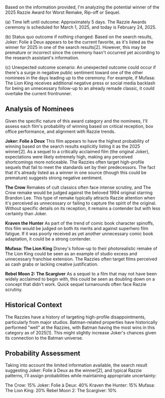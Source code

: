 Based on the information provided, I'm analyzing the potential winner of the 2025 Razzie Award for Worst Remake, Rip-off or Sequel.

(a) Time left until outcome: Approximately 5 days. The Razzie Awards ceremony is scheduled for March 1, 2025, and today is February 24, 2025.

(b) Status quo outcome if nothing changed: Based on the search results, Joker: Folie à Deux appears to be the current favorite, as it's listed as the winner for 2025 in one of the search results[2]. However, this may be premature or incorrect since the ceremony hasn't occurred yet according to the research assistant's information.

(c) Unexpected outcome scenario: An unexpected outcome could occur if there's a surge in negative public sentiment toward one of the other nominees in the days leading up to the ceremony. For example, if Mufasa: The Lion King receives additional negative press or social media backlash for being an unnecessary follow-up to an already remade classic, it could overtake the current frontrunner.

## Analysis of Nominees

Given the specific nature of this award category and the nominees, I'll assess each film's probability of winning based on critical reception, box office performance, and alignment with Razzie trends.

**Joker: Folie à Deux**
This film appears to have the highest probability of winning based on the search results explicitly listing it as the 2025 winner[2]. As a sequel to a critically acclaimed film (the original Joker), expectations were likely extremely high, making any perceived shortcomings more noticeable. The Razzies often target high-profile sequels that fail to meet the standards set by their predecessors. The fact that it's already listed as a winner in one source (though this could be premature) suggests strong negative sentiment.

**The Crow**
Remakes of cult classics often face intense scrutiny, and The Crow remake would be judged against the beloved 1994 original starring Brandon Lee. This type of remake typically attracts Razzie attention when it's perceived as unnecessary or failing to capture the spirit of the original. Without specific details on its reception, it remains a contender but with less certainty than Joker.

**Kraven the Hunter**
As part of the trend of comic book character spinoffs, this film would be judged on both its merits and against superhero film fatigue. If it was poorly received as yet another unnecessary comic book adaptation, it could be a strong contender.

**Mufasa: The Lion King**
Disney's follow-up to their photorealistic remake of The Lion King could be seen as an example of studio excess and unnecessary franchise extension. The Razzies often target films perceived as cash grabs or lacking creative justification.

**Rebel Moon 2: The Scargiver**
As a sequel to a film that may not have been widely acclaimed to begin with, this could be seen as doubling down on a concept that didn't work. Quick sequel turnarounds often face Razzie scrutiny.

## Historical Context

The Razzies have a history of targeting high-profile disappointments, particularly from major studios. Batman-related properties have historically performed "well" at the Razzies, with Batman having the most wins in this category as of 2025[1]. This might slightly increase Joker's chances given its connection to the Batman universe.

## Probability Assessment

Taking into account the limited information available, the search result suggesting Joker: Folie à Deux as the winner[2], and typical Razzie patterns, I'll assign probabilities while maintaining appropriate uncertainty:

The Crow: 15%
Joker: Folie à Deux: 40%
Kraven the Hunter: 15%
Mufasa: The Lion King: 20%
Rebel Moon 2: The Scargiver: 10%